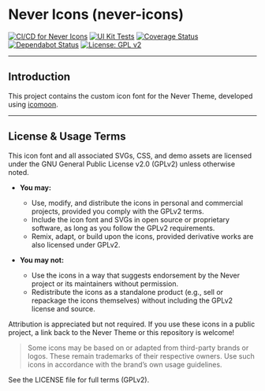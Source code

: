 # Never Icons (never-icons)

[![CI/CD for Never Icons](https://github.com/virilabs/never-icons/actions/workflows/nodejs.yml/badge.svg?branch=master)](https://github.com/virilabs/never-icons/actions/workflows/nodejs.yml)
[![UI Kit Tests](https://github.com/virilabs/never-icons/actions/workflows/ui-kit.yml/badge.svg)](https://github.com/virilabs/never-icons/actions/workflows/ui-kit.yml)
[![Coverage Status](https://img.shields.io/badge/coverage-manual--see--ui--kit-yellow?logo=codecov)](COVERAGE.md)
[![Dependabot Status](https://img.shields.io/badge/dependabot-enabled-brightgreen?logo=dependabot)](https://github.com/virilabs/never-icons/pulls?q=is%3Apr+is%3Aopen+label%3Adependencies)
[![License: GPL v2](https://img.shields.io/badge/License-GPL%20v2-blue.svg)](https://www.gnu.org/licenses/old-licenses/gpl-2.0.html)

---

## Introduction

This project contains the custom icon font for the Never Theme, developed using [icomoon](https://icomoon.io/).

---

## License & Usage Terms

This icon font and all associated SVGs, CSS, and demo assets are licensed under the GNU General Public License v2.0 (GPLv2) unless otherwise noted.

- **You may:**
  - Use, modify, and distribute the icons in personal and commercial projects, provided you comply with the GPLv2 terms.
  - Include the icon font and SVGs in open source or proprietary software, as long as you follow the GPLv2 requirements.
  - Remix, adapt, or build upon the icons, provided derivative works are also licensed under GPLv2.

- **You may not:**
  - Use the icons in a way that suggests endorsement by the Never project or its maintainers without permission.
  - Redistribute the icons as a standalone product (e.g., sell or repackage the icons themselves) without including the GPLv2 license and source.

Attribution is appreciated but not required. If you use these icons in a public project, a link back to the Never Theme or this repository is welcome!

> Some icons may be based on or adapted from third-party brands or logos. These remain trademarks of their respective owners. Use such icons in accordance with the brand’s own usage guidelines.

See the LICENSE file for full terms (GPLv2).
